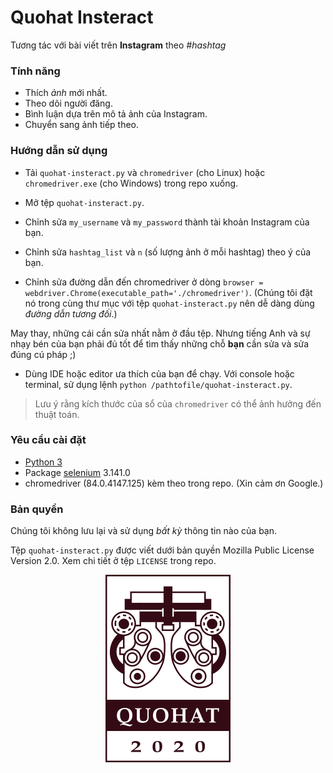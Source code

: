 # Quohat Insteract

Tương tác với bài viết trên **Instagram** theo *#hashtag*

### Tính năng

- Thích *ảnh* mới nhất.
- Theo dõi người đăng.
- Bình luận dựa trên mô tả ảnh của Instagram.
- Chuyển sang ảnh tiếp theo.

### Hướng dẫn sử dụng
- Tải `quohat-insteract.py` và `chromedriver` (cho Linux) hoặc `chromedriver.exe` (cho Windows) trong repo xuống.

- Mở tệp `quohat-insteract.py`.

- Chỉnh sửa `my_username` và `my_password` thành tài khoản Instagram của bạn.

- Chỉnh sửa `hashtag_list` và `n` (số lượng ảnh ở mỗi hashtag) theo ý của bạn.

- Chỉnh sửa đường dẫn đến chromedriver ở dòng `browser = webdriver.Chrome(executable_path='./chromedriver')`. (Chúng tôi đặt nó trong cùng thư mục với tệp `quohat-insteract.py` nên dễ dàng dùng *đường dẫn tương đối*.)

May thay, những cái cần sửa nhất nằm ở đầu tệp. Nhưng tiếng Anh và sự nhạy bén của bạn phải đủ tốt để tìm thấy những chỗ **bạn** cần sửa và sửa đúng cú pháp ;)

- Dùng IDE hoặc editor ưa thích của bạn để chạy. Với console hoặc terminal, sử dụng lệnh `python /pathtofile/quohat-insteract.py`.

> Lưu ý rằng kích thước của sổ của `chromedriver` có thể ảnh hưởng đến thuật toán.

### Yêu cầu cài đặt

- [Python 3](https://www.python.org/)
- Package [selenium](https://pypi.org/project/selenium/) 3.141.0
- chromedriver (84.0.4147.125) kèm theo trong repo. (Xin cảm ơn Google.)

### Bản quyền

Chúng tôi không lưu lại và sử dụng *bất kỳ* thông tin nào của bạn.

Tệp `quohat-insteract.py` được viết dưới bản quyền Mozilla Public License Version 2.0. Xem chi tiết ở tệp `LICENSE` trong repo.

<p align="center">
<img src="/quohat-logo.png" alt="Quohat Team Logo"
</p>
